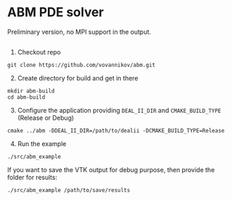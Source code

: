 # ABM PDE solver

Preliminary version, no MPI support in the output.

## 

1. Checkout repo
```
git clone https://github.com/vovannikov/abm.git
```

2. Create directory for build and get in there
```
mkdir abm-build
cd abm-build
```

3. Configure the application providing `DEAL_II_DIR` and `CMAKE_BUILD_TYPE` (Release or Debug)
```
cmake ../abm -DDEAL_II_DIR=/path/to/dealii -DCMAKE_BUILD_TYPE=Release
```

4. Run the example
```
./src/abm_example
```

If you want to save the VTK output for debug purpose, then provide the folder for results:
```
./src/abm_example /path/to/save/results
```